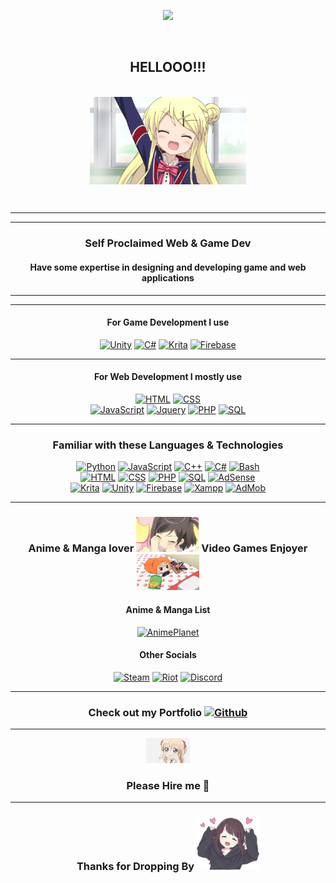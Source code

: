 <div align="center">
<p align="center">
  <img src="https://count.getloli.com/get/@BurningYolo?theme=asoul" />
</p>
    <br>

## HELLOOO!!!

<br>
<img align = "center" width="250px" src="hi.gif">


<p align="center">
    <br>

___
___
  <h3>Self Proclaimed Web & Game Dev </h3>
    <h4>Have some expertise in designing and developing game and web applications</h4>


___
___
    
  <h4>For Game Development I use</h4>


[![Unity](https://img.shields.io/badge/unity-black?style=for-the-badge&logo=unity)](https://github.com/BurningYolo)
[![C#](https://img.shields.io/badge/c%23-black?style=for-the-badge&logo=csharp)](https://github.com/BurningYolo)
[![Krita](https://img.shields.io/badge/Krita-black?style=for-the-badge&logo=krita)](https://github.com/BurningYolo)
[![Firebase](https://img.shields.io/badge/Firebase-black?style=for-the-badge&logo=firebase)](https://github.com/BurningYolo)

___
 <h4>For Web Development I mostly use</h4>

[![HTML](https://img.shields.io/badge/html-black?style=for-the-badge&logo=html5)](https://github.com/BurningYolo)
[![CSS](https://img.shields.io/badge/css-black?style=for-the-badge&logo=css3)](https://github.com/BurningYolo)   
[![JavaScript](https://img.shields.io/badge/javascript-black?style=for-the-badge&logo=javascript)](https://github.com/BurningYolo)
[![Jquery](https://img.shields.io/badge/jquery-black?style=for-the-badge&logo=jquery)](https://github.com/BurningYolo)
[![PHP](https://img.shields.io/badge/php-black?style=for-the-badge&logo=php)](https://github.com/BurningYolo)
[![SQL](https://img.shields.io/badge/sql-black?style=for-the-badge&logo=mysql)](https://github.com/BurningYolo)

___



### Familiar with these Languages & Technologies
[![Python](https://img.shields.io/badge/python-black?style=for-the-badge&logo=python)](https://github.com/BurningYolo)
[![JavaScript](https://img.shields.io/badge/javascript-black?style=for-the-badge&logo=javascript)](https://github.com/BurningYolo)
[![C++](https://img.shields.io/badge/c++-black?style=for-the-badge&logo=cplusplus)](https://github.com/BurningYolo)
[![C#](https://img.shields.io/badge/c%23-black?style=for-the-badge&logo=csharp)](https://github.com/BurningYolo)
[![Bash](https://img.shields.io/badge/bash-black?style=for-the-badge&logo=gnubash)](https://github.com/BurningYolo)
<br>
[![HTML](https://img.shields.io/badge/html-black?style=for-the-badge&logo=html5)](https://github.com/BurningYolo)
[![CSS](https://img.shields.io/badge/css-black?style=for-the-badge&logo=css3)](https://github.com/BurningYolo)
[![PHP](https://img.shields.io/badge/php-black?style=for-the-badge&logo=php)](https://github.com/BurningYolo)
[![SQL](https://img.shields.io/badge/sql-black?style=for-the-badge&logo=mysql)](https://github.com/BurningYolo)
[![AdSense](https://img.shields.io/badge/adsense-black?style=for-the-badge&logo=googleadsense)](https://github.com/BurningYolo)
<br>
[![Krita](https://img.shields.io/badge/Krita-black?style=for-the-badge&logo=krita)](https://github.com/BurningYolo)
[![Unity](https://img.shields.io/badge/unity-black?style=for-the-badge&logo=unity)](https://github.com/BurningYolo)
[![Firebase](https://img.shields.io/badge/firebase-black?style=for-the-badge&logo=firebase)](https://github.com/BurningYolo)
[![Xampp](https://img.shields.io/badge/xampp-black?style=for-the-badge&logo=xampp)](https://github.com/BurningYolo)
[![AdMob](https://img.shields.io/badge/admob-black?style=for-the-badge&logo=googleadmob)](https://github.com/BurningYolo)
<br>
___

### Anime & Manga lover <img src="cute_loli.gif" width="100px">    Video Games Enjoyer  <img src="gamee.gif" width="100px">


#### Anime & Manga List 
[![AnimePlanet](https://img.shields.io/badge/AnimePlanet-black?style=for-the-badge&logo=myanimelist)](https://www.anime-planet.com/users/Burningyolo/)
#### Other Socials 
[![Steam](https://img.shields.io/badge/Steam-black?style=for-the-badge&logo=steam)](https://steamcommunity.com/id/burning_soul2/)
[![Riot](https://img.shields.io/badge/BurningYolo%23LoL-black?style=for-the-badge&logo=riotgames)](https://www.op.gg/summoners/sg/BurningYolo-LoL)
[![Discord](https://img.shields.io/badge/BurningYolo%236591-black?style=for-the-badge&logo=discord)](https://github.com/BurningYolo)
___
### Check out my Portfolio [![Github](https://img.shields.io/badge/Portfolio-black?style=for-the-badge&logo=github)](https://burningyolo.github.io/CV-Portfolio/) 
___

<img src="crying.png" width="70px"> 

###  Please Hire me 🥺

___


### Thanks for Dropping By <img src="cutie.png" width = "100px" >








</div>



